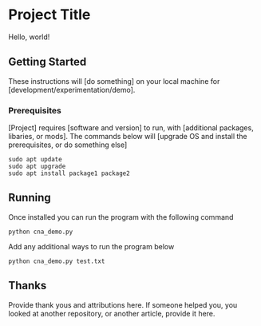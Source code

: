 # Project Title

Hello, world!

## Getting Started

These instructions will [do something] on your local machine for [development/experimentation/demo].

### Prerequisites

[Project] requires [software and version] to run, with [additional packages, libaries, or mods]. The commands below will [upgrade OS and install the prerequisites, or do something else]

```
sudo apt update
sudo apt upgrade
sudo apt install package1 package2
```

## Running
Once installed you can run the program with the following command

```
python cna_demo.py
```

Add any additional ways to run the program below

```
python cna_demo.py test.txt
```

## Thanks
Provide thank yous and attributions here. If someone helped you, you looked at another repository, or another article, provide it here.
